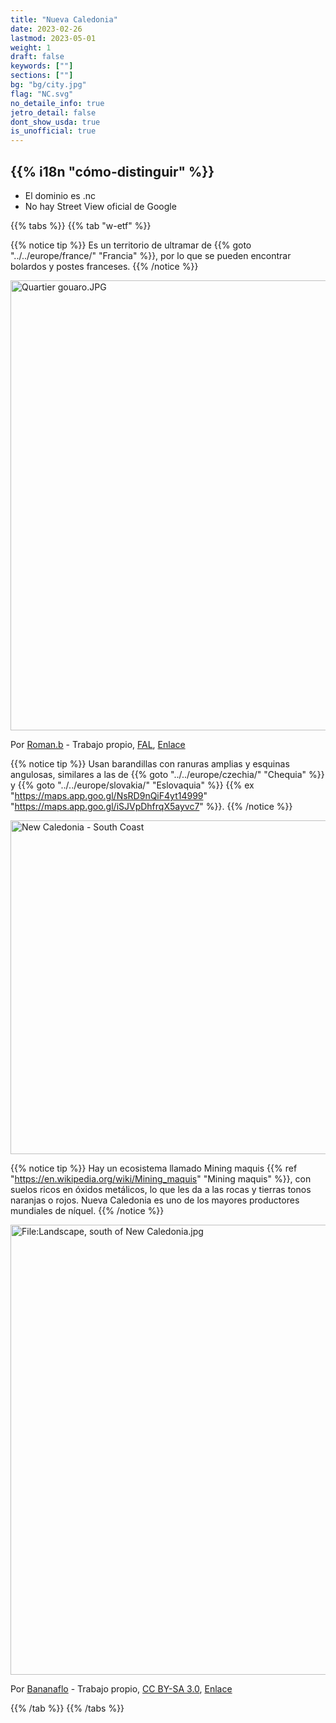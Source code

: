 ```yaml
---
title: "Nueva Caledonia"
date: 2023-02-26
lastmod: 2023-05-01
weight: 1
draft: false
keywords: [""]
sections: [""]
bg: "bg/city.jpg"
flag: "NC.svg"
no_detaile_info: true
jetro_detail: false
dont_show_usda: true
is_unofficial: true
---
```


<div class="main-desciption country-description">
    <h2 class="section-title">{{% i18n "cómo-distinguir" %}}</h2>
    <ul class="rule-list">
        <li>El dominio es .nc</li>
        <li>No hay Street View oficial de Google</li>
    </ul>
</div>

{{% tabs %}}
{{% tab "w-etf" %}}

{{% notice tip %}}
Es un territorio de ultramar de {{% goto "../../europe/france/" "Francia" %}}, por lo que se pueden encontrar bolardos y postes franceses.
{{% /notice %}}
<div class="googlemap-if no-margin">
<p><a href="https://commons.wikimedia.org/wiki/File:Quartier_gouaro.JPG#/media/File:Quartier_gouaro.JPG"><img src="https://upload.wikimedia.org/wikipedia/commons/9/96/Quartier_gouaro.JPG" alt="Quartier gouaro.JPG" height="720" width="1280"></a></p><p>Por <a href="//commons.wikimedia.org/wiki/User:Roman.b" title="User:Roman.b">Roman.b</a> - <span class="int-own-work" lang="en">Trabajo propio</span>, <a href="http://artlibre.org/licence/lal/en" title="Licencia de Arte Libre">FAL</a>, <a href="https://commons.wikimedia.org/w/index.php?curid=16069290">Enlace</a></p>
</div>

{{% notice tip %}}
Usan barandillas con ranuras amplias y esquinas angulosas, similares a las de {{% goto "../../europe/czechia/" "Chequia" %}} y {{% goto "../../europe/slovakia/" "Eslovaquia" %}} {{% ex "https://maps.app.goo.gl/NsRD9nQiF4yt14999" "https://maps.app.goo.gl/iSJVpDhfrqX5ayvc7" %}}.
{{% /notice %}}
<div class="googlemap-if no-margin">
<a data-flickr-embed="true" href="https://www.flickr.com/photos/130634205@N04/28978722828/in/photolist-L9KwGd-BX9oPE-2av6yao-23gdD5Z-245juWw-2fGkh1L-YU1pxg-23SQieg-AJsXvG-C9UzoG-DDyk44-2b6CVaH-Nb9Akg-Fv2TK-25jkEKN-dnrNJ1-YLMTk5-Zifqng-LBmRqD-YHNXib-FCRRYj-HKXrH6-229zVBi-L9EKHJ-Sf99jJ-24Q126d-dmRcou-pnv4pD-28cyMmr-HoMKML-2bJXnCL-fMcZej-242f75p-HDjLro-CHNzww-Ffwur1-YRvDjR-YBmHip-24YRryX-FTRzak-Ag1vZu-YZR1vA-Fv4Yy-fdKsV3-DkMxmk-645Sz4-MNqNE4-267cC1r-D6qLJV-h1CK98" title="New Caledonia - South Coast"><img src="https://live.staticflickr.com/1823/28978722828_48f978e847_c.jpg" width="800" height="534" alt="New Caledonia - South Coast"/></a><script async src="//embedr.flickr.com/assets/client-code.js" charset="utf-8"></script>
</div>

{{% notice tip %}}
Hay un ecosistema llamado Mining maquis {{% ref "https://en.wikipedia.org/wiki/Mining_maquis" "Mining maquis" %}}, con suelos ricos en óxidos metálicos, lo que les da a las rocas y tierras tonos naranjas o rojos. Nueva Caledonia es uno de los mayores productores mundiales de níquel.
{{% /notice %}}

<div class="googlemap-if no-margin">
<p><a href="https://commons.wikimedia.org/wiki/File:Landscape,_south_of_New_Caledonia.jpg#/media/File:Landscape,_south_of_New_Caledonia.jpg"><img src="https://upload.wikimedia.org/wikipedia/commons/7/7d/Landscape%2C_south_of_New_Caledonia.jpg" alt="File:Landscape, south of New Caledonia.jpg" height="720" width="1103"></a></p><p>Por <a href="//commons.wikimedia.org/wiki/User:Bananaflo" title="User:Bananaflo">Bananaflo</a> - <span class="int-own-work" lang="en">Trabajo propio</span>, <a href="http://creativecommons.org/licenses/by-sa/3.0/" title="Creative Commons Attribution-Share Alike 3.0">CC BY-SA 3.0</a>, <a href="https://commons.wikimedia.org/w/index.php?curid=681200">Enlace</a></p>
</div>

{{% /tab %}}
{{% /tabs %}}
